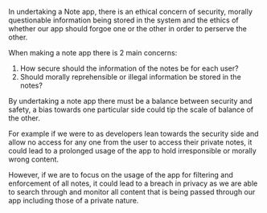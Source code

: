 
In undertaking a Note app, there is an ethical concern of security, morally questionable information being stored 
in the system and the ethics of whether our app should forgoe one or the other in order to perserve the other.

When making a note app there is 2 main concerns:

1. How secure should the information of the notes be for each user?
2. Should morally reprehensible or illegal information be stored in the notes?

By undertaking a note app there must be a balance between security and safety, a bias towards one particular side
could tip the scale of balance of the other.

For example if we were to as developers lean towards the security side and allow no access for any one from the user to access their private notes, 
it could lead to a prolonged usage of the app to hold irresponsible or morally wrong content.

However, if we are to focus on the usage of the app for filtering and enforcement of all notes,
it could lead to a breach in privacy as we are able to search through and monitor all content that is being passed through our app 
including those of a private nature.